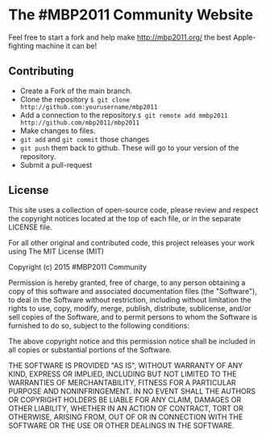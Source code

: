 # The #MBP2011 Community Website

Feel free to start a fork and help make http://mbp2011.org/ the best Apple-fighting machine it can be!

## Contributing
* Create a Fork of the main branch.
* Clone the repository `$ git clone http://github.com:yourusername/mbp2011`
* Add a connection to the repository.`$ git remote add mmbp2011 http://github.com/mbp2011/mbp2011`
* Make changes to files.
* `git add` and `git commit` those changes
* `git push` them back to github. These will go to your version of the repository.
* Submit a pull-request

## License
This site uses a collection of open-source code, please review and respect the copyright notices located at the top of each file, or in the separate LICENSE file.

For all other original and contributed code, this project releases your work using The MIT License (MIT)

Copyright (c) 2015 #MBP2011 Community

Permission is hereby granted, free of charge, to any person obtaining a copy
of this software and associated documentation files (the "Software"), to deal
in the Software without restriction, including without limitation the rights
to use, copy, modify, merge, publish, distribute, sublicense, and/or sell
copies of the Software, and to permit persons to whom the Software is
furnished to do so, subject to the following conditions:

The above copyright notice and this permission notice shall be included in all
copies or substantial portions of the Software.

THE SOFTWARE IS PROVIDED "AS IS", WITHOUT WARRANTY OF ANY KIND, EXPRESS OR
IMPLIED, INCLUDING BUT NOT LIMITED TO THE WARRANTIES OF MERCHANTABILITY,
FITNESS FOR A PARTICULAR PURPOSE AND NONINFRINGEMENT. IN NO EVENT SHALL THE
AUTHORS OR COPYRIGHT HOLDERS BE LIABLE FOR ANY CLAIM, DAMAGES OR OTHER
LIABILITY, WHETHER IN AN ACTION OF CONTRACT, TORT OR OTHERWISE, ARISING FROM,
OUT OF OR IN CONNECTION WITH THE SOFTWARE OR THE USE OR OTHER DEALINGS IN THE
SOFTWARE.
